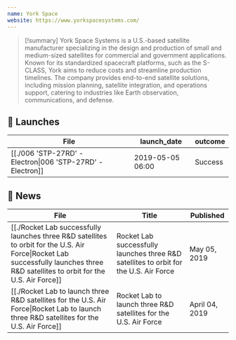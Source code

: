 ```yaml
---
name: York Space
website: https://www.yorkspacesystems.com/
---
```


>[!summary]
>York Space Systems is a U.S.-based satellite manufacturer specializing in the design and production of small and medium-sized satellites for commercial and government applications. Known for its standardized spacecraft platforms, such as the S-CLASS, York aims to reduce costs and streamline production timelines. The company provides end-to-end satellite solutions, including mission planning, satellite integration, and operations support, catering to industries like Earth observation, communications, and defense.


## 🚀 Launches

| File                                                                        | launch_date      | outcome |
| --------------------------------------------------------------------------- | ---------------- | ------- |
| [[./006 'STP-27RD' - Electron\|006 'STP-27RD' - Electron]] | 2019-05-05 06:00 | Success |


## 📰 News

| File                                                                                                                                                                                     | Title                                                                                  | Published      |
| ---------------------------------------------------------------------------------------------------------------------------------------------------------------------------------------- | -------------------------------------------------------------------------------------- | -------------- |
| [[./Rocket Lab successfully launches three R&D satellites to orbit for the U.S. Air Force\|Rocket Lab successfully launches three R&D satellites to orbit for the U.S. Air Force]] | Rocket Lab successfully launches three R&D satellites to orbit for the U.S. Air Force  | May 05, 2019   |
| [[./Rocket Lab to launch three R&D satellites for the U.S. Air Force\|Rocket Lab to launch three R&D satellites for the U.S. Air Force]]                                           | Rocket Lab to launch three R&D satellites for the U.S. Air Force                       | April 04, 2019 |

